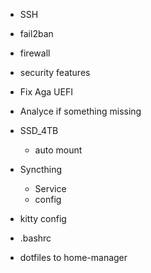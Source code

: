 
- SSH
- fail2ban
- firewall
- security features

- Fix Aga UEFI
- Analyce if something missing

- SSD_4TB
    - auto mount
- Syncthing
    - Service
    - config

- kitty config
- .bashrc
- dotfiles to home-manager